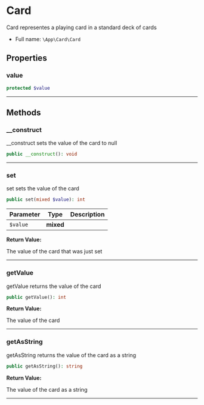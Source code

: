 
# Card

Card representes a playing card in a standard deck of cards



* Full name: `\App\Card\Card` 



## Properties


### value



```php
protected $value
```






***

## Methods


### __construct

__construct sets the value of the card to null

```php
public __construct(): void
```












***

### set

set sets the value of the card

```php
public set(mixed $value): int
```








| Parameter | Type | Description |
|-----------|------|-------------|
| `$value` | **mixed** |  |


**Return Value:**

The value of the card that was just set




***

### getValue

getValue returns the value of the card

```php
public getValue(): int
```









**Return Value:**

The value of the card




***

### getAsString

getAsString returns the value of the card as a string

```php
public getAsString(): string
```









**Return Value:**

The value of the card as a string




***


